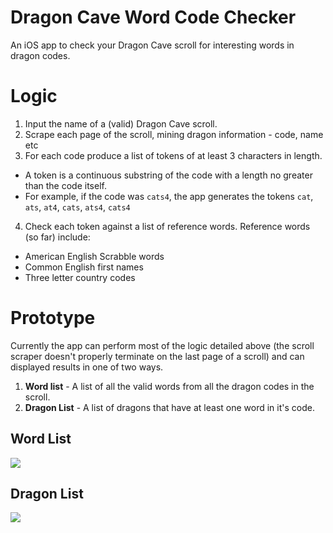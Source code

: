 # Dragon Cave Word Code Checker
An iOS app to check your Dragon Cave scroll for interesting words in dragon codes.

# Logic

1. Input the name of a (valid) Dragon Cave scroll.
2. Scrape each page of the scroll, mining dragon information - code, name etc
3. For each code produce a list of tokens of at least 3 characters in length.
* A token is a continuous substring of the code with a length no greater than the code itself.
* For example, if the code was `cats4`, the app  generates the tokens `cat`, `ats`, `at4`, `cats`, `ats4`, `cats4`
4. Check each token against a list of reference words. Reference words (so far) include:
* American English Scrabble words
* Common English first names
* Three letter country codes

# Prototype

Currently the app can perform most of the logic detailed above (the scroll scraper doesn't properly terminate on the last page of a scroll) and can displayed results in one of two ways.

1. **Word list** - A list of all the valid words from all the dragon codes in the scroll.
2. **Dragon List** - A list of dragons that have at least one word in it's code.

## Word List

![](http://i.imgur.com/zvYUvnD.gifv)

## Dragon List

![](http://imgur.com/LbXl7P9.gifv)
